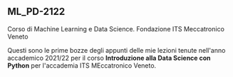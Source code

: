## ML_PD-2122
Corso di Machine Learning e Data Science.
Fondazione ITS Meccatronico Veneto

Questi sono le prime bozze degli appunti delle mie lezioni tenute nell'anno accademico 2021/22 per il corso
__Introduzione alla Data Science con Python__ per l'accademia ITS MEccatronico Veneto.

